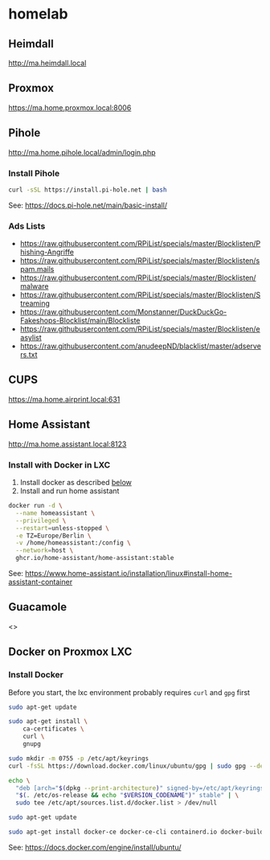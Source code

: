 # homelab

## Heimdall

<http://ma.heimdall.local>

## Proxmox

<https://ma.home.proxmox.local:8006>

## Pihole

<http://ma.home.pihole.local/admin/login.php>

### Install Pihole

```sh
curl -sSL https://install.pi-hole.net | bash
```

See: <https://docs.pi-hole.net/main/basic-install/>

### Ads Lists

- <https://raw.githubusercontent.com/RPiList/specials/master/Blocklisten/Phishing-Angriffe>
- <https://raw.githubusercontent.com/RPiList/specials/master/Blocklisten/spam.mails>
- <https://raw.githubusercontent.com/RPiList/specials/master/Blocklisten/malware>
- <https://raw.githubusercontent.com/RPiList/specials/master/Blocklisten/Streaming>
- <https://raw.githubusercontent.com/Monstanner/DuckDuckGo-Fakeshops-Blocklist/main/Blockliste>
- <https://raw.githubusercontent.com/RPiList/specials/master/Blocklisten/easylist>
- <https://raw.githubusercontent.com/anudeepND/blacklist/master/adservers.txt>

## CUPS

<https://ma.home.airprint.local:631>

## Home Assistant

<http://ma.home.assistant.local:8123>

### Install with Docker in LXC

1. Install docker as described [below](#Docker-on-Proxmox-LXC)
2. Install and run home assistant

```sh
docker run -d \
  --name homeassistant \
  --privileged \
  --restart=unless-stopped \
  -e TZ=Europe/Berlin \
  -v /home/homeassistant:/config \
  --network=host \
  ghcr.io/home-assistant/home-assistant:stable
```

See: <https://www.home-assistant.io/installation/linux#install-home-assistant-container>

## Guacamole

<>

## Docker on Proxmox LXC

### Install Docker

Before you start, the lxc environment probably requires `curl` and `gpg` first

```sh
sudo apt-get update
```

```sh
sudo apt-get install \
    ca-certificates \
    curl \
    gnupg
```

```sh
sudo mkdir -m 0755 -p /etc/apt/keyrings
curl -fsSL https://download.docker.com/linux/ubuntu/gpg | sudo gpg --dearmor -o /etc/apt/keyrings/docker.gpg
```

```sh
echo \
  "deb [arch="$(dpkg --print-architecture)" signed-by=/etc/apt/keyrings/docker.gpg] https://download.docker.com/linux/ubuntu \
  "$(. /etc/os-release && echo "$VERSION_CODENAME")" stable" | \
  sudo tee /etc/apt/sources.list.d/docker.list > /dev/null
```

```sh
sudo apt-get update
```

```sh
sudo apt-get install docker-ce docker-ce-cli containerd.io docker-buildx-plugin docker-compose-plugin
```

See: <https://docs.docker.com/engine/install/ubuntu/>
